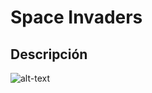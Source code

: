 # Space Invaders

## Descripción

![alt-text](https://github.com/LuisLVar/Hilos-Procesos.git/blob/master/SpaceInvaders/img/space.png)